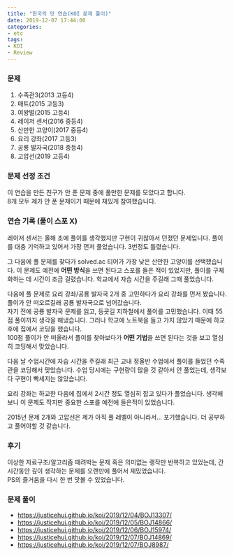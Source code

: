 ```yaml
---
title: "한국의 맛 연습(KOI 문제 풀이)"
date: 2019-12-07 17:44:00
categories:
- etc
tags:
- KOI
- Review
---
```


### 문제
1. 수족관3(2013 고등4)
2. 매트(2015 고등3)
3. 여왕벌(2015 고등4)
4. 레이저 센서(2016 중등4)
5. 산만한 고양이(2017 중등4)
6. 요리 강좌(2017 고등3)
7. 공룡 발자국(2018 중등4)
8. 고압선(2019 고등4)

### 문제 선정 조건
이 연습을 만든 친구가 안 푼 문제 중에 풀만한 문제를 모았다고 합니다.<Br>
8개 모두 제가 안 푼 문제이기 때문에 재밌게 참여했습니다.

### 연습 기록 (풀이 스포 X)
레이저 센서는 올해 초에 풀이를 생각했지만 구현이 귀찮아서 던졌던 문제입니다. 풀이를 대충 기억하고 있어서 가장 먼저 풀었습니다. 3번정도 틀렸습니다.

그 다음에 풀 문제를 찾다가 solved.ac 티어가 가장 낮은 산만한 고양이를 선택했습니다. 이 문제도 예전에 <b>어떤 방식</b>을 쓰면 된다고 스포를 들은 적이 있었지만, 풀이를 구체화하는 데 시간이 조금 걸렸습니다. 학교에서 자습 시간을 주길래 그때 풀었습니다.

다음에 풀 문제로 요리 강좌/공룡 발자국 2개 중 고민하다가 요리 강좌를 먼저 봤습니다. 풀이가 안 떠오르길래 공룡 발자국으로 넘어갔습니다.<br>
자기 전에 공룡 발자국 문제를 읽고, 등굣길 지하철에서 풀이를 고민했습니다. 이때 55점 풀이까지 생각을 해냈습니다. 그러나 학교에 노트북을 들고 가지 않았기 때문에 하교 후에 집에서 코딩을 했습니다.<br>
100점 풀이가 안 떠올라서 풀이를 찾아보다가 <b>어떤 기법</b>을 쓰면 된다는 것을 보고 열심히 코딩해서 맞았습니다.

다음 날 수업시간에 자습 시간을 주길래 최근 교내 정올반 수업에서 풀이를 들었던 수족관을 코딩해서 맞았습니다. 수업 당시에는 구현량이 많을 것 같아서 안 풀었는데, 생각보다 구현이 빡세지는 않았습니다.

요리 강좌는 하교한 다음에 집에서 2시간 정도 열심히 잡고 있다가 풀었습니다. 생각해보니 이 문제도 작지만 중요한 스포를 예전에 들은적이 있었습니다.

2015년 문제 2개와 고압선은 제가 아직 풀 레벨이 아니라서... 포기했습니다. 더 공부하고 풀어야할 것 같습니다.

### 후기
이상한 자료구조/알고리즘 때려박는 문제 혹은 의미없는 랭작만 반복하고 있었는데, 간 시간동안 깊이 생각하는 문제를 오랜만에 풀어서 재밌었습니다.<br>
PS의 즐거움을 다시 한 번 맛볼 수 있었습니다.

### 문제 풀이
* https://justicehui.github.io/koi/2019/12/04/BOJ13307/
* https://justicehui.github.io/koi/2019/12/05/BOJ14866/
* https://justicehui.github.io/koi/2019/12/06/BOJ15974/
* https://justicehui.github.io/koi/2019/12/07/BOJ14869/
* https://justicehui.github.io/koi/2019/12/07/BOJ8987/
